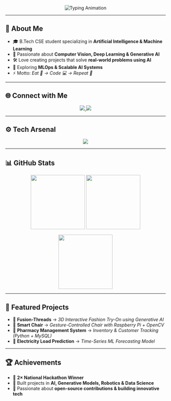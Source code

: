 <p align="center">
  <img src="https://readme-typing-svg.herokuapp.com?font=Fira+Code&size=35&duration=2500&pause=1000&color=00F5FF&center=true&vCenter=true&width=600&lines=Saksham+Gupta;AI+%26+ML+Enthusiast;Generative+AI+Builder;Hackathon+Winner+🏆" alt="Typing Animation" />
</p>

---

## 🌟 About Me  
- 🎓 B.Tech CSE student specializing in **Artificial Intelligence & Machine Learning**  
- 🤖 Passionate about **Computer Vision, Deep Learning & Generative AI**  
- 🛠 Love creating projects that solve **real-world problems using AI**  
- 🌱 Exploring **MLOps & Scalable AI Systems**  
- ⚡ Motto: *Eat 🍕 → Code 💻 → Repeat 🔁*  

---

## 🌐 Connect with Me  
<p align="center">
<a href="https://www.linkedin.com/in/saksham-gupta-643122289" target="_blank">
  <img src="https://img.shields.io/badge/LinkedIn-0077B5?style=for-the-badge&logo=linkedin&logoColor=white"/>
</a>
<a href="mailto:sakshamgupta0531@gmail.com">
  <img src="https://img.shields.io/badge/Gmail-D14836?style=for-the-badge&logo=gmail&logoColor=white"/>
</a>
</p>

---

## ⚙️ Tech Arsenal  
<p align="center">
<img src="https://skillicons.dev/icons?i=python,java,tensorflow,pytorch,numpy,pandas,matplotlib,sklearn,plotly,git,github,html,css,js" />
</p>

---

## 📊 GitHub Stats  
<p align="center">
<img src="https://github-readme-stats.vercel.app/api?username=Saksham-Gupta0531&show_icons=true&theme=tokyonight" height="170"/>
<img src="https://github-readme-streak-stats.herokuapp.com/?user=Saksham-Gupta0531&theme=tokyonight" height="170"/>
</p>

<p align="center">
<img src="https://github-readme-stats.vercel.app/api/top-langs/?username=Saksham-Gupta0531&layout=compact&theme=tokyonight" height="170"/>
</p>

---

## 🚀 Featured Projects  
- 🎨 **Fusion-Threads** → *3D Interactive Fashion Try-On using Generative AI*  
- 🤖 **Smart Chair** → *Gesture-Controlled Chair with Raspberry Pi + OpenCV*  
- 💊 **Pharmacy Management System** → *Inventory & Customer Tracking (Python + MySQL)*  
- 🔮 **Electricity Load Prediction** → *Time-Series ML Forecasting Model*  

---

## 🏆 Achievements  
- 🥇 **2× National Hackathon Winner**  
- 🚀 Built projects in **AI, Generative Models, Robotics & Data Science**  
- 🌟 Passionate about **open-source contributions & building innovative tech**  
